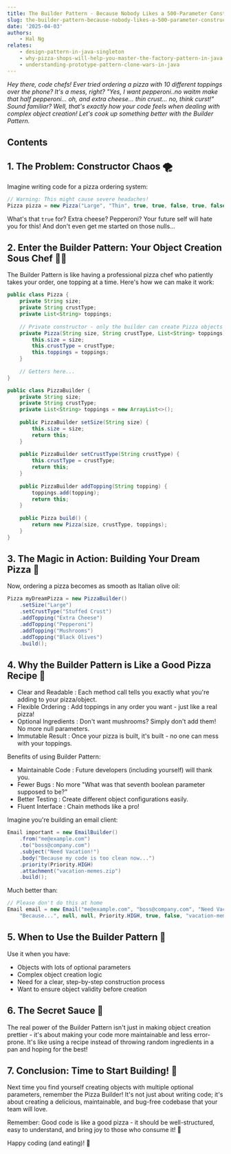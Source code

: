 ```yaml
---
title: The Builder Pattern - Because Nobody Likes a 500-Parameter Constructor!
slug: the-builder-pattern-because-nobody-likes-a-500-parameter-constructor
date: '2025-04-03'
authors: 
    - Hal Ng
relates:
    - design-pattern-in-java-singleton
    - why-pizza-shops-will-help-you-master-the-factory-pattern-in-java
    - understanding-prototype-pattern-clone-wars-in-java
---
```


*Hey there, code chefs! Ever tried ordering a pizza with 10 different toppings over the phone? It's a mess, right? "Yes, I want pepperoni..no waitm make that half pepperoni... oh, and extra cheese... thin crust... no, think curst!" Sound familiar? Well, that's exactly how your code feels when dealing with complex object creation! Let's cook up something better with the Builder Pattern.*

## Contents

## 1. The Problem: Constructor Chaos 🌪️

Imagine writing code for a pizza ordering system:

```java
// Warning: This might cause severe headaches!
Pizza pizza = new Pizza("Large", "Thin", true, true, false, true, false, true, false, "Extra", null, true);
```

What's that `true` for? Extra cheese? Pepperoni? Your future self will hate you for this! And don't even get me started on those nulls...

## 2. Enter the Builder Pattern: Your Object Creation Sous Chef 👨‍🍳

The Builder Pattern is like having a professional pizza chef who patiently takes your order, one topping at a time. Here's how we can make it work:

```java
public class Pizza {
    private String size;
    private String crustType;
    private List<String> toppings;
    
    // Private constructor - only the builder can create Pizza objects
    private Pizza(String size, String crustType, List<String> toppings) {
        this.size = size;
        this.crustType = crustType;
        this.toppings = toppings;
    }
    
    // Getters here...
}

public class PizzaBuilder {
    private String size;
    private String crustType;
    private List<String> toppings = new ArrayList<>();
    
    public PizzaBuilder setSize(String size) {
        this.size = size;
        return this;
    }
    
    public PizzaBuilder setCrustType(String crustType) {
        this.crustType = crustType;
        return this;
    }
    
    public PizzaBuilder addTopping(String topping) {
        toppings.add(topping);
        return this;
    }
    
    public Pizza build() {
        return new Pizza(size, crustType, toppings);
    }
}
```

## 3. The Magic in Action: Building Your Dream Pizza 🎨

Now, ordering a pizza becomes as smooth as Italian olive oil:

```java
Pizza myDreamPizza = new PizzaBuilder()
    .setSize("Large")
    .setCrustType("Stuffed Crust")
    .addTopping("Extra Cheese")
    .addTopping("Pepperoni")
    .addTopping("Mushrooms")
    .addTopping("Black Olives")
    .build();
```

## 4. Why the Builder Pattern is Like a Good Pizza Recipe 🤔

- Clear and Readable : Each method call tells you exactly what you're adding to your pizza/object.
- Flexible Ordering : Add toppings in any order you want - just like a real pizza!
- Optional Ingredients : Don't want mushrooms? Simply don't add them! No more null parameters.
- Immutable Result : Once your pizza is built, it's built - no one can mess with your toppings.

Benefits of using Builder Pattern:

- Maintainable Code : Future developers (including yourself) will thank you.
- Fewer Bugs : No more "What was that seventh boolean parameter supposed to be?"
- Better Testing : Create different object configurations easily.
- Fluent Interface : Chain methods like a pro!

Imagine you're building an email client:

```java
Email important = new EmailBuilder()
    .from("me@example.com")
    .to("boss@company.com")
    .subject("Need Vacation!")
    .body("Because my code is too clean now...")
    .priority(Priority.HIGH)
    .attachment("vacation-memes.zip")
    .build();
```

Much better than:

```java
// Please don't do this at home
Email email = new Email("me@example.com", "boss@company.com", "Need Vacation!", 
    "Because...", null, null, Priority.HIGH, true, false, "vacation-memes.zip");
```

## 5. When to Use the Builder Pattern 🎯

Use it when you have:

- Objects with lots of optional parameters
- Complex object creation logic
- Need for a clear, step-by-step construction process
- Want to ensure object validity before creation

## 6. The Secret Sauce 🥫

The real power of the Builder Pattern isn't just in making object creation prettier - it's about making your code more maintainable and less error-prone. It's like using a recipe instead of throwing random ingredients in a pan and hoping for the best!

## 7. Conclusion: Time to Start Building! 🚀

Next time you find yourself creating objects with multiple optional parameters, remember the Pizza Builder! It's not just about writing code; it's about creating a delicious, maintainable, and bug-free codebase that your team will love.

Remember: Good code is like a good pizza - it should be well-structured, easy to understand, and bring joy to those who consume it! 🍕

Happy coding (and eating)! 🎉
